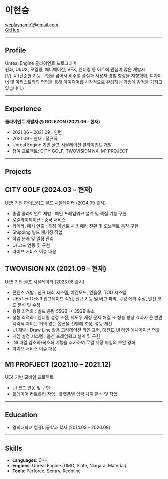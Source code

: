 # 이현승  
weplaygame1@gmail.com  
[GitHub](https://github.com/weplaygame1)  

---

## Profile
Unreal Engine 클라이언트 프로그래머  
원화, UI/UX, 모델링, 애니메이션, VFX, 렌더링 등 아트에 관심이 많은 개발자  
[//]: # (단순한 기능 구현을 넘어서 비주얼 품질과 사용자 경험 향상을 지향하며, 디자이너 및 아티스트와의 협업을 통해 아이디어를 시각적으로 완성하는 과정에 강점을 가지고 있습니다.)

---

## Experience
**클라이언트 개발자 @ GOLFZON (2021.06 – 현재)**  
- 2021.06 – 2021.09 : 인턴
- 2021.09 – 현재 : 정규직
- Unreal Engine 기반 골프 시뮬레이션 클라이언트 개발  
- 참여 프로젝트: CITY GOLF, TWOVISION NX, M1 PROJECT  

---

## Projects

## CITY GOLF (2024.03 – 현재)
UE5 기반 하이브리드 골프 시뮬레이터 (2024.09 출시)  
- 총괄 클라이언트 개발 : 메인 프레임워크 설계 및 핵심 기능 구현
- 로컬라이제이션 : 중국 서비스  
- 카메라, 메시 연출 : 특정 이벤트 시 카메라 전환 및 오브젝트 등장 구현 
- Shipping 빌드 패키징 작업  
- 작업 분배 및 일정 관리
- UI 코드 연동 및 구현  
- 라이브 서비스 이슈 대응

##

## TWOVISION NX (2021.09 – 현재)
UE5 기반 골프 시뮬레이터 (2023.08 출시)
- 콘텐츠 개발 : 신규 대회 시스템, 야간모드, 연습장, TOD 시스템
- UE5.1 → UE5.3 업그레이드 작업, 신규 기능 및 버그 파악, 쿠킹 에러 수정, 엔진 코드 분석 및 수정  
- 용량 최적화 : 빌드 용량 55GB → 35GB 축소
- 성능 최적화 : 렌더링 설정 조정, 쉐도우 캐싱 문제 해결 → 성능 향상 효과가 큰 반면 시각적 차이는 거의 없는 옵션을 선별해 조정, 성능 개선
- UI 개발 : Draw Line 활용 그라데이션 라인 표현, 대진표 UI 라인 애니메이션 연출  
- 게임 설정 시스템 : 옵션 프레임워크 설계 및 구현
- INI 파일 암호화/복호화 기능을 추가하여 로컬 저장 파일의 보안 강화  
- 라이브 서비스 이슈 대응  

##

##  M1 PROFJECT (2021.10 – 2021.12)
UE4 기반 모바일 프로젝트  
- UI 코드 연동 및 구현  
- 플레이어 컨트롤러 작업 : 플랫폼별 입력 차이 분석 및 작업  

---

## Education
- 경희대학교 컴퓨터공학과 학사 (2014.03 – 2020.08)  

---

## Skills
- **Languages**: C++  
- **Engines**: Unreal Engine (UMG, Slate, Niagara, Material)
- **Tools**: Perforce, Sentry, Redmine 

